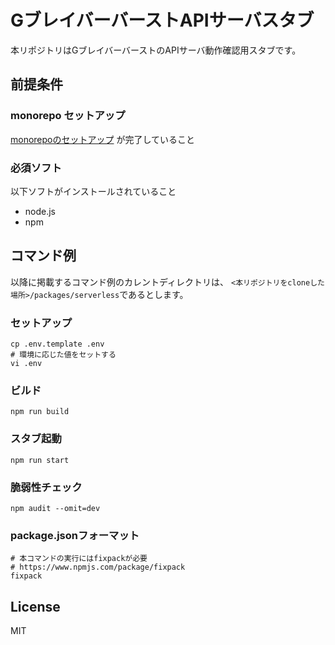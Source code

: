 # GブレイバーバーストAPIサーバスタブ

本リポジトリはGブレイバーバーストのAPIサーバ動作確認用スタブです。

## 前提条件

### monorepo セットアップ

[monorepoのセットアップ](../../Readme.md) が完了していること

### 必須ソフト

以下ソフトがインストールされていること

- node.js
- npm

## コマンド例

以降に掲載するコマンド例のカレントディレクトリは、
`<本リポジトリをcloneした場所>/packages/serverless`であるとします。

### セットアップ

```shell
cp .env.template .env
# 環境に応じた値をセットする
vi .env
```

### ビルド

```shell
npm run build
```

### スタブ起動

```shell
npm run start
```

### 脆弱性チェック

```shell
npm audit --omit=dev
```

### package.jsonフォーマット

```shell
# 本コマンドの実行にはfixpackが必要
# https://www.npmjs.com/package/fixpack
fixpack
```

## License

MIT
